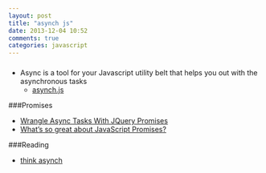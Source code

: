 ```yaml
---
layout: post
title: "asynch js"
date: 2013-12-04 10:52
comments: true
categories: javascript
---
```


###
  - Async is a tool for your Javascript utility belt that helps you out with the asynchronous tasks
    - [asynch.js](https://github.com/caolan/async)

###Promises
  - [Wrangle Async Tasks With JQuery Promises](http://net.tutsplus.com/tutorials/javascript-ajax/wrangle-async-tasks-with-jquery-promises/)
  - [What’s so great about JavaScript Promises?](http://blog.parse.com/2013/01/29/whats-so-great-about-javascript-promises/)

###Reading
  - [think asynch](http://javascriptplayground.com/blog/2013/06/think-async/)
